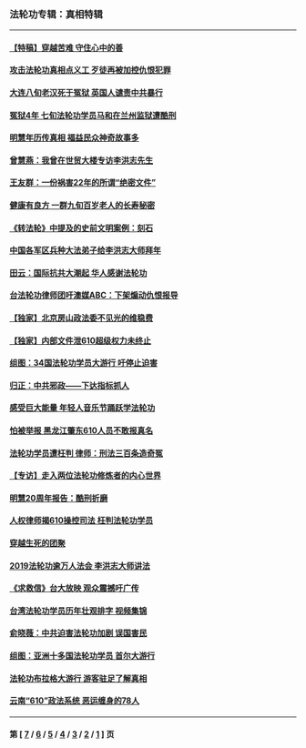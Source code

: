 ### 法轮功专辑：真相特辑
---
#### [【特稿】穿越苦难 守住心中的善](../../pages/nf4389/n13784979.md?01130430) 
#### [攻击法轮功真相点义工 歹徒再被加控仇恨犯罪](../../pages/nf4389/n13601019.md?01130430) 
#### [大连八旬老汉死于冤狱 英国人谴责中共暴行](../../pages/nf4389/n13480118.md?01130430) 
#### [冤狱4年 七旬法轮功学员马和在兰州监狱遭酷刑](../../pages/nf4389/n13304688.md?01130430) 
#### [明慧年历传真相 福益民众神奇故事多](../../pages/nf4389/n13294545.md?01130430) 
#### [曾慧燕：我曾在世贸大楼专访李洪志先生](../../pages/nf4389/n12898729.md?01130430) 
#### [王友群：一份祸害22年的所谓“绝密文件”](../../pages/nf4389/n12871750.md?01130430) 
#### [健康有良方 一群九旬百岁老人的长寿秘密](../../pages/nf4389/n12847475.md?01130430) 
#### [《转法轮》中提及的史前文明案例：刻石](../../pages/nf4389/n12758577.md?01130430) 
#### [中国各军区兵种大法弟子给李洪志大师拜年](../../pages/nf4389/n12750047.md?01130430) 
#### [田云：国际抗共大潮起 华人感谢法轮功](../../pages/nf4389/n12357708.md?01130430) 
#### [台法轮功律师团吁澳媒ABC：下架煽动仇恨报导](../../pages/nf4389/n12279917.md?01130430) 
#### [【独家】北京房山政法委不见光的维稳费](../../pages/nf4389/n12031979.md?01130430) 
#### [【独家】内部文件泄610超级权力未终止](../../pages/nf4389/n12023895.md?01130430) 
#### [组图：34国法轮功学员大游行 吁停止迫害](../../pages/nf4389/n11492658.md?01130430) 
#### [归正：中共邪政——下达指标抓人](../../pages/nf4389/n11474770.md?01130430) 
#### [感受巨大能量 年轻人音乐节踊跃学法轮功](../../pages/nf4389/n11441981.md?01130430) 
#### [怕被举报 黑龙江肇东610人员不敢报真名](../../pages/nf4389/n11436499.md?01130430) 
#### [法轮功学员遭枉判 律师：刑法三百条造奇冤](../../pages/nf4389/n11433943.md?01130430) 
#### [【专访】走入两位法轮功修炼者的内心世界](../../pages/nf4389/n11415623.md?01130430) 
#### [明慧20周年报告：酷刑折磨](../../pages/nf4389/n11387954.md?01130430) 
#### [人权律师揭610操控司法 枉判法轮功学员](../../pages/nf4389/n11313370.md?01130430) 
#### [穿越生死的团聚](../../pages/nf4389/n11258922.md?01130430) 
#### [2019法轮功逾万人法会 李洪志大师讲法](../../pages/nf4389/n11265303.md?01130430) 
#### [《求救信》台大放映 观众震撼吁广传](../../pages/nf4389/n10922251.md?01130430) 
#### [台湾法轮功学员历年壮观排字 视频集锦](../../pages/nf4389/n10878789.md?01130430) 
#### [俞晓薇：中共迫害法轮功加剧 误国害民](../../pages/nf4389/n10859260.md?01130430) 
#### [组图：亚洲十多国法轮功学员 首尔大游行](../../pages/nf4389/n10781149.md?01130430) 
#### [法轮功布拉格大游行 游客驻足了解真相](../../pages/nf4389/n10749360.md?01130430) 
#### [云南“610”政法系统 恶运缠身的78人](../../pages/nf4389/n10747534.md?01130430) 

---
#### 第 [ [7](./7.md?01130430) / [6](./6.md?01130430) / [5](./5.md?01130430) / [4](./4.md?01130430) / [3](./3.md?01130430) / [2](./2.md?01130430) / [1](./1.md?01130430) ] 页
